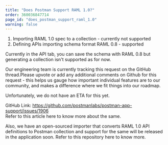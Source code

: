 ```yaml
---
title: "Does Postman Support RAML 1.0?"
order: 360036847714
page_id: "does_postman_support_raml_1.0"
warning: false
---
```

1) Importing RAML 1.0 spec to a collection - currently not supported   
2) Defining APIs importing schema format RAML 0.8 - supported  

Currently in the API tab, you can save the schema with RAML 0.8 but generating a collection isn't supported as for now.  

Our engineering team is currently tracking this request on the GitHub thread.Please upvote or add any additional comments on Github for this request - this helps us gauge how important individual features are to our community, and makes a difference where we fit things into our roadmap.

Unfortunately, we do not have an ETA for this yet.  

GitHub Link: https://github.com/postmanlabs/postman-app-support/issues/1906  
Refer to this article here to know more about the same.

Also, we have an open-sourced importer that converts RAML 1.0 API definitions to Postman collection and support for the same will be released in the application soon. Refer to this repository here to know more.
